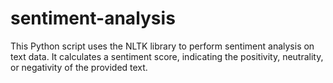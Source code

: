 # sentiment-analysis

This Python script uses the NLTK library to perform sentiment analysis on text data. It calculates a sentiment score, indicating the positivity, neutrality, or negativity of the provided text.

